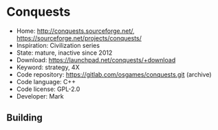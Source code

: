 # Conquests

- Home: http://conquests.sourceforge.net/, https://sourceforge.net/projects/conquests/
- Inspiration: Civilization series
- State: mature, inactive since 2012
- Download: https://launchpad.net/conquests/+download
- Keyword: strategy, 4X
- Code repository: https://gitlab.com/osgames/conquests.git (archive)
- Code language: C++
- Code license: GPL-2.0
- Developer: Mark

## Building
